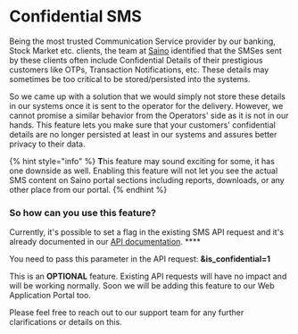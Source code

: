 # Confidential SMS

Being the most trusted Communication Service provider by our banking, Stock Market etc. clients, the team at [Saino](https://saino.io/) identified that the SMSes sent by these clients often include Confidential Details of their prestigious customers like OTPs, Transaction Notifications, etc. These details may sometimes be too critical to be stored/persisted into the systems.

So we came up with a solution that we would simply not store these details in our systems once it is sent to the operator for the delivery. However, we cannot promise a similar behavior from the Operators' side as it is not in our hands. This feature lets you make sure that your customers' confidential details are no longer persisted at least in our systems and assures better privacy to their data. 

{% hint style="info" %}
**T**his feature may sound exciting for some, it has one downside as well. Enabling this feature will not let you see the actual SMS content on Saino portal sections including reports, downloads, or any other place from our portal.
{% endhint %}

### **So how can you use this feature?**

Currently, it's possible to set a flag in the existing SMS API request and it's already documented in our [API documentation](https://apidocs.saino.io/sms-api/send-sms#optional-parameters). ****

You need to pass this parameter in the API request:  **&is\_confidential=1**

This is an **OPTIONAL** feature. Existing API requests will have no impact and will be working normally. Soon we will be adding this feature to our Web Application Portal too.  
  
Please feel free to reach out to our support team for any further clarifications or details on this.

